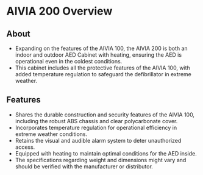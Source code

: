 # AIVIA 200 Overview

## About

- Expanding on the features of the AIVIA 100, the AIVIA 200 is both an indoor and outdoor AED Cabinet with heating, ensuring the AED is operational even in the coldest conditions.
- This cabinet includes all the protective features of the AIVIA 100, with added temperature regulation to safeguard the defibrillator in extreme weather.

## Features

- Shares the durable construction and security features of the AIVIA 100, including the robust ABS chassis and clear polycarbonate cover.
- Incorporates temperature regulation for operational efficiency in extreme weather conditions.
- Retains the visual and audible alarm system to deter unauthorized access.
- Equipped with heating to maintain optimal conditions for the AED inside.
- The specifications regarding weight and dimensions might vary and should be verified with the manufacturer or distributor.
